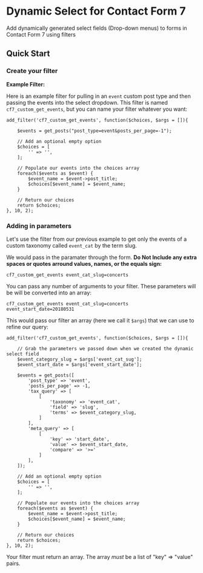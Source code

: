 # Dynamic Select for Contact Form 7

Add dynamically generated select fields (Drop-down menus) to forms in Contact Form 7 using filters

## Quick Start

### Create your filter

**Example Filter:**

Here is an example filter for pulling in an `event` custom post type and then passing the events into the select dropdown. This filter is named `cf7_custom_get_events`, but you can name your filter whatever you want:

```
add_filter('cf7_custom_get_events', function($choices, $args = []){

    $events = get_posts("post_type=event&posts_per_page=-1");

	// Add an optional empty option
    $choices = [
        '' => '',
    ];

	// Populate our events into the choices array
	foreach($events as $event) {
		$event_name = $event->post_title;
		$choices[$event_name] = $event_name;
	}

	// Return our choices
    return $choices;
}, 10, 2);
```

### Adding in parameters

Let's use the filter from our previous example to get only the events of a custom taxonomy called `event_cat` by the term slug.

We would pass in the paramater through the form. **Do Not Include any extra spaces or quotes arround values, names, or the equals sign:**
```
cf7_custom_get_events event_cat_slug=concerts
```
You can pass any number of arguments to your filter. These parameters will be will be converted into an array:
```
cf7_custom_get_events event_cat_slug=concerts event_start_date=20180531
```
This would pass our filter an array (here we call it `$args`) that we can use to refine our query:
```
add_filter('cf7_custom_get_events', function($choices, $args = []){

	// Grab the parameters we passed down when we created the dynamic select field
	$event_category_slug = $args['event_cat_sug'];
	$event_start_date = $args['event_start_date'];

	$events = get_posts([
		'post_type' => 'event',
		'posts_per_page' => -1,
		'tax_query' => [
            [
                'taxonomy' => 'event_cat',
                'field' => 'slug',
                'terms' => $event_category_slug,
            ]
		],
        'meta_query' => [
            [
                'key' => 'start_date',
                'value' => $event_start_date,
                'compare' => '>='
            ]
        ],
	]);

	// Add an optional empty option
    $choices = [
        '' => '',
    ];

	// Populate our events into the choices array
	foreach($events as $event) {
		$event_name = $event->post_title;
		$choices[$event_name] = $event_name;
	}

	// Return our choices
    return $choices;
}, 10, 2);
```

Your filter must return an array. The array *must* be a list of "key" => "value" pairs.
